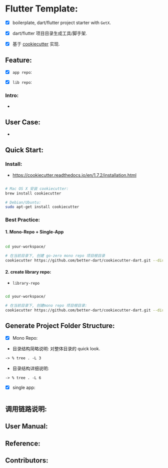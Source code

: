 
# Flutter Template:

- [x] boilerplate, dart/flutter project starter with `GetX`.
- [x] dart/flutter 项目目录生成工具/脚手架.
- [x] 基于 [cookiecutter](https://github.com/cookiecutter/cookiecutter) 实现.


## Feature:

- [x] `app repo`:
- [x] `lib repo`:


### Intro:

-

## User Case:

-

## Quick Start:

### Install:

- https://cookiecutter.readthedocs.io/en/1.7.2/installation.html

```bash

# Mac OS X 安装 cookiecutter:
brew install cookiecutter

# Debian/Ubuntu:
sudo apt-get install cookiecutter

```

### Best Practice:



#### 1. Mono-Repo + Single-App


```bash

cd your-workspace/

# 在当前目录下, 创建 go-zero mono repo 项目根目录
cookiecutter https://github.com/better-dart/cookiecutter-dart.git --directory="app-repo"

```


#### 2. create library repo:

- `library-repo`

```bash

cd your-workspace/

# 在当前目录下, 创建mono repo 项目根目录:
cookiecutter https://github.com/better-dart/cookiecutter-dart.git --directory="library-repo"

```

## Generate Project Folder Structure:

- [x] Mono Repo:

- 目录结构简略说明: 对整体目录的 quick look.


```html
-> % tree . -L 3

```

- 目录结构详细说明:

```html
-> % tree . -L 6

```


- [x] single app:


```bash


```


## 调用链路说明:


## User Manual:


## Reference:

## Contributors:
